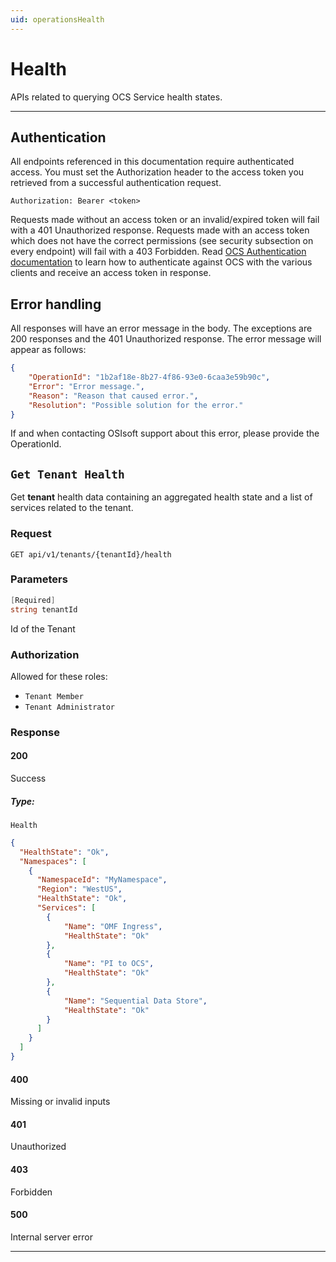```yaml
---
uid: operationsHealth
---
```


# Health

APIs related to querying OCS Service health states.


***

## Authentication

All endpoints referenced in this documentation require authenticated access. You must set the Authorization header to the access token you retrieved from a successful authentication request.

`Authorization: Bearer <token>`

Requests made without an access token or an invalid/expired token will fail with a 401 Unauthorized response.
Requests made with an access token which does not have the correct permissions (see security subsection on every endpoint) will fail with a 403 Forbidden.
Read [OCS Authentication documentation](https://github.com/osisoft/OSI-Samples-OCS/blob/master/docs/AUTHENTICATION_README.md) to learn how to authenticate against OCS with the various clients and receive an access token in response.

## Error handling

All responses will have an error message in the body. The exceptions are 200 responses and the 401 Unauthorized response. The error message will appear as follows:

```json
{
    "OperationId": "1b2af18e-8b27-4f86-93e0-6caa3e59b90c", 
    "Error": "Error message.", 
    "Reason": "Reason that caused error.", 
    "Resolution": "Possible solution for the error." 
}
```

If and when contacting OSIsoft support about this error, please provide the OperationId.

## `Get Tenant Health`

Get **tenant** health data containing an aggregated health state and a list of services related to the tenant.

### Request

`GET api/v1/tenants/{tenantId}/health`

### Parameters

```csharp
[Required]
string tenantId
```

Id of the Tenant

### Authorization

Allowed for these roles:

- `Tenant Member`
- `Tenant Administrator`

### Response

#### 200

Success

##### Type:

 `Health`

```json
{
  "HealthState": "Ok",
  "Namespaces": [
    {
      "NamespaceId": "MyNamespace",
      "Region": "WestUS",
      "HealthState": "Ok",
      "Services": [
        {
            "Name": "OMF Ingress",
            "HealthState": "Ok"
        },
        {
            "Name": "PI to OCS",
            "HealthState": "Ok"
        },
        {
            "Name": "Sequential Data Store",
            "HealthState": "Ok"
        }
      ]
    }
  ]
}
```

#### 400

Missing or invalid inputs

#### 401

Unauthorized

#### 403

Forbidden

#### 500

Internal server error
***

